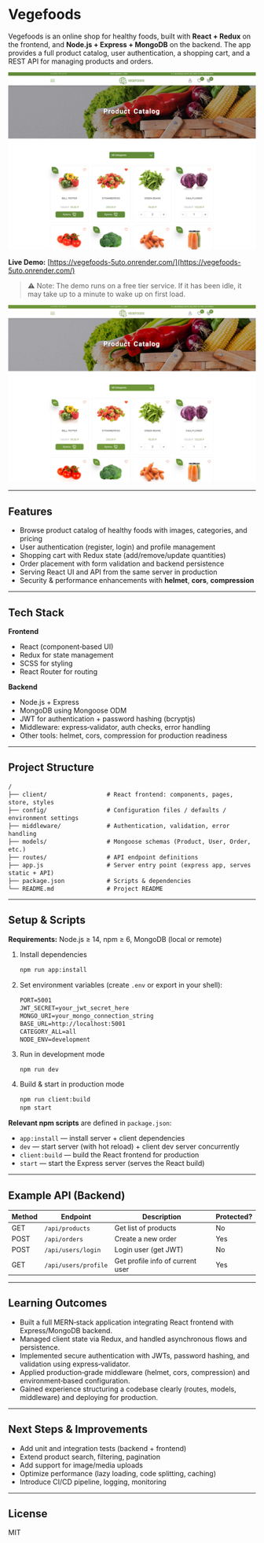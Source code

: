# Vegefoods

Vegefoods is an online shop for healthy foods, built with **React + Redux** on the frontend, and **Node.js + Express + MongoDB** on the backend. The app provides a full product catalog, user authentication, a shopping cart, and a REST API for managing products and orders.

![Catalog Page](screenshots/catalog.png)

**Live Demo:** [https://vegefoods-5uto.onrender.com/](https://vegefoods-5uto.onrender.com/)

> ⚠️ Note: The demo runs on a free tier service. If it has been idle, it may take up to a minute to wake up on first load.

![Catalog Page](screenshots/catalog.webp)

---

## Features

- Browse product catalog of healthy foods with images, categories, and pricing
- User authentication (register, login) and profile management
- Shopping cart with Redux state (add/remove/update quantities)
- Order placement with form validation and backend persistence
- Serving React UI and API from the same server in production
- Security & performance enhancements with **helmet**, **cors**, **compression**

---

## Tech Stack

**Frontend**

- React (component‑based UI)
- Redux for state management
- SCSS for styling
- React Router for routing

**Backend**

- Node.js + Express
- MongoDB using Mongoose ODM
- JWT for authentication + password hashing (bcryptjs)
- Middleware: express‑validator, auth checks, error handling
- Other tools: helmet, cors, compression for production readiness

---

## Project Structure

```
/
├── client/                 # React frontend: components, pages, store, styles
├── config/                 # Configuration files / defaults / environment settings
├── middleware/             # Authentication, validation, error handling
├── models/                 # Mongoose schemas (Product, User, Order, etc.)
├── routes/                 # API endpoint definitions
├── app.js                  # Server entry point (express app, serves static + API)
├── package.json            # Scripts & dependencies
└── README.md               # Project README
```

---

## Setup & Scripts

**Requirements:** Node.js ≥ 14, npm ≥ 6, MongoDB (local or remote)

1. Install dependencies

   ```bash
   npm run app:install
   ```

2. Set environment variables (create `.env` or export in your shell):

   ```
   PORT=5001
   JWT_SECRET=your_jwt_secret_here
   MONGO_URI=your_mongo_connection_string
   BASE_URL=http://localhost:5001
   CATEGORY_ALL=all
   NODE_ENV=development
   ```

3. Run in development mode

   ```bash
   npm run dev
   ```

4. Build & start in production mode
   ```bash
   npm run client:build
   npm start
   ```

**Relevant npm scripts** are defined in `package.json`:

- `app:install` — install server + client dependencies
- `dev` — start server (with hot reload) + client dev server concurrently
- `client:build` — build the React frontend for production
- `start` — start the Express server (serves the React build)

---

## Example API (Backend)

| Method | Endpoint             | Description                      | Protected? |
| ------ | -------------------- | -------------------------------- | ---------- |
| GET    | `/api/products`      | Get list of products             | No         |
| POST   | `/api/orders`        | Create a new order               | Yes        |
| POST   | `/api/users/login`   | Login user (get JWT)             | No         |
| GET    | `/api/users/profile` | Get profile info of current user | Yes        |

---

## Learning Outcomes

- Built a full MERN‑stack application integrating React frontend with Express/MongoDB backend.
- Managed client state via Redux, and handled asynchronous flows and persistence.
- Implemented secure authentication with JWTs, password hashing, and validation using express‑validator.
- Applied production‑grade middleware (helmet, cors, compression) and environment‑based configuration.
- Gained experience structuring a codebase clearly (routes, models, middleware) and deploying for production.

---

## Next Steps & Improvements

- Add unit and integration tests (backend + frontend)
- Extend product search, filtering, pagination
- Add support for image/media uploads
- Optimize performance (lazy loading, code splitting, caching)
- Introduce CI/CD pipeline, logging, monitoring

---

## License

MIT
